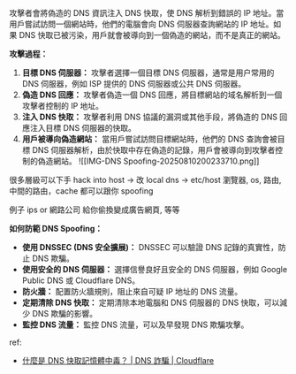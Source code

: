 

攻擊者會將偽造的 DNS 資訊注入 DNS 快取，使 DNS 解析到錯誤的 IP 地址。當用戶嘗試訪問一個網站時，他們的電腦會向 DNS 伺服器查詢網站的 IP 地址。如果 DNS 快取已被污染，用戶就會被導向到一個偽造的網站，而不是真正的網站。



**攻擊過程：**
1. **目標 DNS 伺服器：** 攻擊者選擇一個目標 DNS 伺服器，通常是用户常用的 DNS 伺服器，例如 ISP 提供的 DNS 伺服器或公共 DNS 伺服器。
2. **偽造 DNS 回應：** 攻擊者偽造一個 DNS 回應，將目標網站的域名解析到一個攻擊者控制的 IP 地址。
3. **注入 DNS 快取：** 攻擊者利用 DNS 協議的漏洞或其他手段，將偽造的 DNS 回應注入目標 DNS 伺服器的快取。
4. **用戶被導向偽造網站：** 當用戶嘗試訪問目標網站時，他們的 DNS 查詢會被目標 DNS 伺服器解析，由於快取中存在偽造的記錄，用戶會被導向到攻擊者控制的偽造網站。
![[IMG-DNS Spoofing-20250810200233710.png]]

很多層級可以下手
hack into host → 改 local dns → etc/host
瀏覽器, os, 路由, 中間的路由，cache 都可以跟你 spoofing

例子
ips or 網路公司 給你偷換變成廣告網頁, 等等




**如何防範 DNS Spoofing：**

- **使用 DNSSEC (DNS 安全擴展)：** DNSSEC 可以驗證 DNS 記錄的真實性，防止 DNS 欺騙。
- **使用安全的 DNS 伺服器：** 選擇信譽良好且安全的 DNS 伺服器，例如 Google Public DNS 或 Cloudflare DNS。
- **防火牆：** 配置防火牆規則，阻止來自可疑 IP 地址的 DNS 流量。
- **定期清除 DNS 快取：** 定期清除本地電腦和 DNS 伺服器的 DNS 快取，可以減少 DNS 欺騙的影響。
- **監控 DNS 流量：** 監控 DNS 流量，可以及早發現 DNS 欺騙攻擊。


ref:
- [什麼是 DNS 快取記憶體中毒？ | DNS 詐騙 | Cloudflare](https://www.cloudflare.com/zh-tw/learning/dns/dns-cache-poisoning/)
